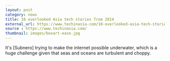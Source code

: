 ```yaml
---
layout: post
category: news
title: 10 overlooked Asia tech stories from 2014
external_url: https://www.techinasia.com/10-overlooked-asia-tech-stories-2014/
source : https://www.techinasia.com/
thumbnail: images/boxart-ease.jpg
---
```


It's [Subnero] trying to make the internet possible underwater, which is a huge challenge given that seas and oceans are turbulent and choppy.

